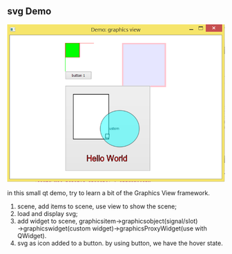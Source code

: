 
svg Demo 
---- 

![Screen Shot](svgDemo_sceenShot.PNG "output") 
                                                                                    
in this small qt demo, try to learn a bit of the Graphics View framework.                
1. scene, add items to scene, use view to show the scene;                 
2. load and display svg;                                             
3. add widget to scene, graphicsitem->graphicsobject(signal/slot)                     
   ->graphicswidget(custom widget)->graphicsProxyWidget(use with QWidget).           
4. svg as icon added to a button. by using button, we have the hover state.             
